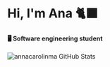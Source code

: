 # Hi, I'm Ana 🐈‍⬛
#### 🖥️ Software engineering student 
![annacarolinma GitHub Stats](https://github-readme-stats.vercel.app/api?username=annacarolinma&show_icons=true&theme=midnight-purple)
